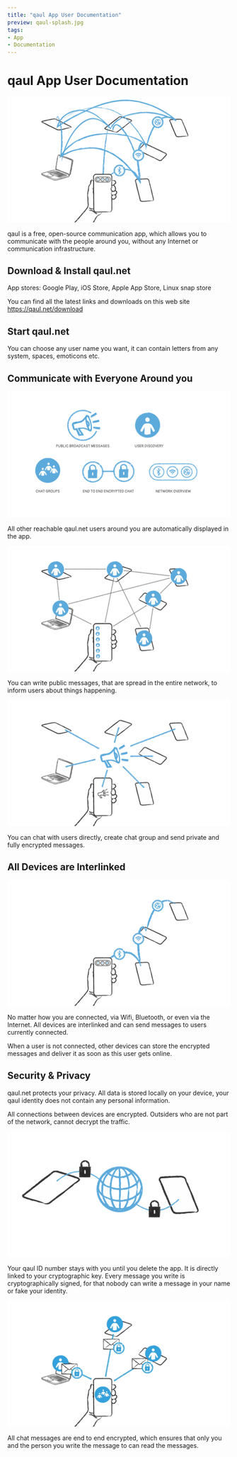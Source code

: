 ```yaml
---
title: "qaul App User Documentation"
preview: qaul-splash.jpg
tags:
- App
- Documentation
---
```

# qaul App User Documentation

![](04-Mesh-Net2.jpeg)

qaul is a free, open-source communication app, which allows you to communicate with the people around you, without any Internet or communication infrastructure.

## Download & Install qaul.net

App stores: Google Play, iOS Store, Apple App Store, Linux snap store

You can find all the latest links and downloads on this web site <https://qaul.net/download>

## Start qaul.net

You can choose any user name you want, it can contain letters from any system, spaces, emoticons etc.

## Communicate with Everyone Around you

![](02-Features.jpeg)

All other reachable qaul.net users around you are automatically displayed in the app.

![](06-User-discovery.jpeg)

You can write public messages, that are spread in the entire network, to inform users about things happening.

![](05-Public-Notice.jpeg)

You can chat with users directly, create chat group and send private and fully encrypted messages.

## All Devices are Interlinked

![](03-Mesh-Net.jpeg)

No matter how you are connected, via Wifi, Bluetooth, or even via the Internet. All devices are interlinked and can send messages to users currently connected.

When a user is not connected, other devices can store the encrypted messages and deliver it as soon as this user gets online.

## Security & Privacy

qaul.net protects your privacy. All data is stored locally on your device, your qaul identity does not contain any personal information.

All connections between devices are encrypted. Outsiders who are not part of the network, cannot decrypt the traffic.

![](01-End-to-End-encrypted.jpeg)

Your qaul ID number stays with you until you delete the app. It is directly linked to your cryptographic key. Every message you write is cryptographically signed, for that nobody can write a message in your name or fake your identity.

![](end-to-end-encryption.png)

All chat messages are end to end encrypted, which ensures that only you and the person you write the message to can read the messages.
